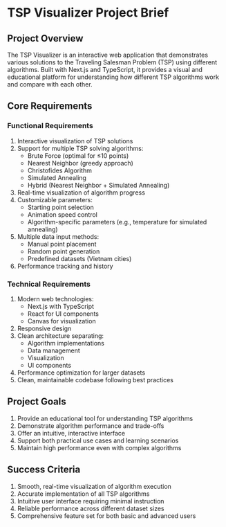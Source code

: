 # TSP Visualizer Project Brief

## Project Overview
The TSP Visualizer is an interactive web application that demonstrates various solutions to the Traveling Salesman Problem (TSP) using different algorithms. Built with Next.js and TypeScript, it provides a visual and educational platform for understanding how different TSP algorithms work and compare with each other.

## Core Requirements

### Functional Requirements
1. Interactive visualization of TSP solutions
2. Support for multiple TSP solving algorithms:
   - Brute Force (optimal for ≤10 points)
   - Nearest Neighbor (greedy approach)
   - Christofides Algorithm
   - Simulated Annealing
   - Hybrid (Nearest Neighbor + Simulated Annealing)
3. Real-time visualization of algorithm progress
4. Customizable parameters:
   - Starting point selection
   - Animation speed control
   - Algorithm-specific parameters (e.g., temperature for simulated annealing)
5. Multiple data input methods:
   - Manual point placement
   - Random point generation
   - Predefined datasets (Vietnam cities)
6. Performance tracking and history

### Technical Requirements
1. Modern web technologies:
   - Next.js with TypeScript
   - React for UI components
   - Canvas for visualization
2. Responsive design
3. Clean architecture separating:
   - Algorithm implementations
   - Data management
   - Visualization
   - UI components
4. Performance optimization for larger datasets
5. Clean, maintainable codebase following best practices

## Project Goals
1. Provide an educational tool for understanding TSP algorithms
2. Demonstrate algorithm performance and trade-offs
3. Offer an intuitive, interactive interface
4. Support both practical use cases and learning scenarios
5. Maintain high performance even with complex algorithms

## Success Criteria
1. Smooth, real-time visualization of algorithm execution
2. Accurate implementation of all TSP algorithms
3. Intuitive user interface requiring minimal instruction
4. Reliable performance across different dataset sizes
5. Comprehensive feature set for both basic and advanced users